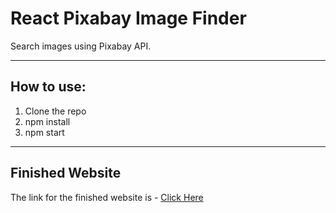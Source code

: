 # React Pixabay Image Finder
Search images using Pixabay API.

---

## How to use:
1. Clone the repo
1. npm install
1. npm start

---

## Finished Website
The link for the finished website is - [Click Here](https://react-pixabay-image-finder-project1.netlify.app/) 
